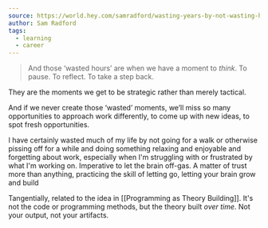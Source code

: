 ```yaml
---
source: https://world.hey.com/samradford/wasting-years-by-not-wasting-hours-f8d13312
author: Sam Radford
tags:
  - learning
  - career
---
```

> And those ‘wasted hours’ are when we have a moment to _think_. To pause. To reflect. To take a step back.  
 > 
   They are the moments we get to be strategic rather than merely tactical.  
 > 
   And if we never create those ‘wasted’ moments, we’ll miss so many opportunities to approach work differently, to come up with new ideas, to spot fresh opportunities.

I have certainly wasted much of my life by not going for a walk or otherwise pissing off for a while and doing something relaxing and enjoyable and forgetting about work, especially when I'm struggling with or frustrated by what I'm working on. Imperative to let the brain off-gas. A matter of trust more than anything, practicing the skill of letting go, letting your brain grow and build

Tangentially, related to the idea in [[Programming as Theory Building]]. It's not the code or programming methods, but the theory built *over time*. Not your output, not your artifacts.